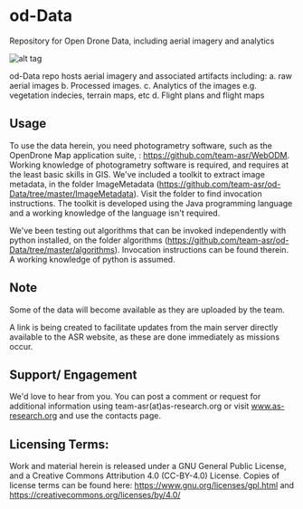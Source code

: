 # od-Data
Repository for Open Drone Data, including aerial imagery and analytics

![alt tag](https://user-images.githubusercontent.com/1425839/33735588-c4386eca-dba0-11e7-8c2f-b987f33ba90a.png)

od-Data repo hosts aerial imagery and associated artifacts including:
a. raw aerial images
b. Processed images.
c. Analytics of the images e.g. vegetation indecies, terrain maps, etc
d. Flight plans and flight maps

## Usage
To use the data herein, you need photogrametry software, such as the OpenDrone Map application suite, : https://github.com/team-asr/WebODM. Working knowledge of photogrametry software is required,
and requires at the least basic skills in GIS.
We've included a toolkit to extract image metadata, in the folder ImageMetadata (https://github.com/team-asr/od-Data/tree/master/ImageMetadata). Visit the folder to find
invocation instructions. The toolkit is developed using the Java programming language and a working knowledge of the language isn't required.

We've been testing out algorithms that can be invoked independently with python installed, on the folder algorithms (https://github.com/team-asr/od-Data/tree/master/algorithms). Invocation instructions
can be found therein. A working knowledge of python is assumed.

## Note
Some of the data will become available as they are uploaded by the team.

A link is being created to facilitate updates from the main server directly available to the ASR website, as these are done immediately as missions occur. 

## Support/ Engagement

We'd love to hear from you. You can post a comment or request for additional information using team-asr(at)as-research.org or visit www.as-research.org and use the contacts page.

## Licensing Terms:
Work and material herein is released under a GNU General Public License, and a Creative Commons Attribution 4.0 (CC-BY-4.0) License. Copies of license terms can be found here: https://www.gnu.org/licenses/gpl.html and https://creativecommons.org/licenses/by/4.0/
